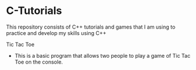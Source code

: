 # C-Tutorials
This repository consists of C++ tutorials and games that I am using to practice and develop my skills using C++

Tic Tac Toe 
  - This is a basic program that allows two people to play a game of Tic Tac Toe on the console.
